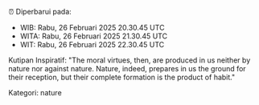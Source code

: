 ⏰ Diperbarui pada:
- WIB: Rabu, 26 Februari 2025 20.30.45 UTC
- WITA: Rabu, 26 Februari 2025 21.30.45 UTC
- WIT: Rabu, 26 Februari 2025 22.30.45 UTC

Kutipan Inspiratif:
"The moral virtues, then, are produced in us neither by nature nor against nature. Nature, indeed, prepares in us the ground for their reception, but their complete formation is the product of habit."


Kategori: nature

